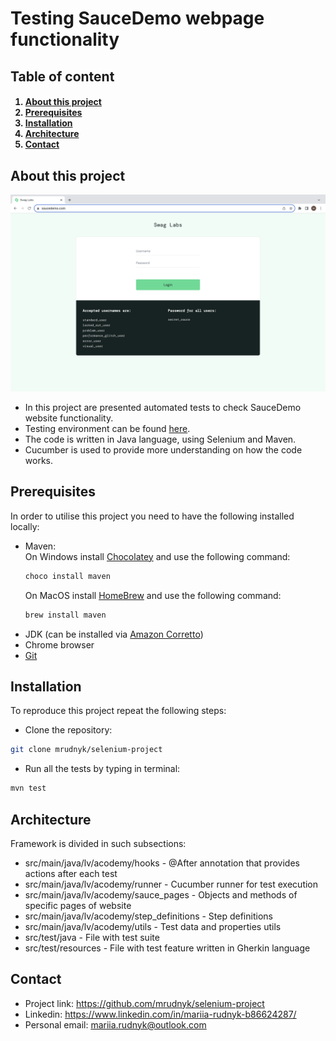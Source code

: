# Testing SauceDemo webpage functionality 

## Table of content

<h4> <ol>
  <li><a href="#About this project">About this project</a></li>
  <li><a href="#Prerequisites">Prerequisites</a></li>
  <li><a href="#Installation">Installation</a></li>
  <li><a href="#Architecture">Architecture</a></li>
  <li><a href="#Contact">Contact</a></li>
</ol> </h4>

## <a id ="About this project"></a>About this project

<img src="SauceDemo.png">

* In this project are presented automated tests to check SauceDemo website functionality. 
* Testing environment can be found <a href="https://www.saucedemo.com/">here</a>. 
* The code is written in Java language, using Selenium and Maven.
* Cucumber is used to provide more understanding on how the code works.

## <a id = "Prerequisites"></a>Prerequisites

In order to utilise this project you need to have the following installed locally:

* Maven:
<br>On Windows install <a href="https://chocolatey.org/install">Chocolatey</a> and use the following command:
  ```sh
  choco install maven
  ```
  On MacOS install <a href="https://brew.sh/">HomeBrew</a> and use the following command:
  ```sh
  brew install maven
  ```
* JDK (can be installed via <a href="https://docs.aws.amazon.com/corretto/latest/corretto-11-ug/downloads-list.html">Amazon Corretto</a>)
* Chrome browser
* <a href="https://git-scm.com/downloads">Git</a>

## <a id = "Installation"></a>Installation

To reproduce this project repeat the following steps:

* Clone the repository:
```sh
git clone mrudnyk/selenium-project
```
* Run all the tests by typing in terminal:
```sh
mvn test
```

## <a id = "Architecture"></a>Architecture
Framework is divided in such subsections:
* src/main/java/lv/acodemy/hooks - @After annotation that provides actions after each test
* src/main/java/lv/acodemy/runner - Cucumber runner for test execution
* src/main/java/lv/acodemy/sauce_pages - Objects and methods of specific pages of website
* src/main/java/lv/acodemy/step_definitions - Step definitions
* src/main/java/lv/acodemy/utils - Test data and properties utils
* src/test/java - File with test suite
* src/test/resources - File with test feature written in Gherkin language

## <a id = "Contact"></a>Contact
* Project link: <a href="https://github.com/mrudnyk/selenium-project">https://github.com/mrudnyk/selenium-project </a>
* Linkedin: <a href="https://www.linkedin.com/in/mariia-rudnyk-b86624287/">https://www.linkedin.com/in/mariia-rudnyk-b86624287/ </a>
* Personal email: <a href="mailto: mariia.rudnyk@outlook.com"> mariia.rudnyk@outlook.com </a>










